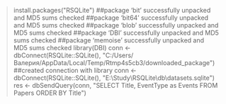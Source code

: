 > install.packages("RSQLite")
##package ‘bit’ successfully unpacked and MD5 sums checked
##package ‘bit64’ successfully unpacked and MD5 sums checked
##package ‘blob’ successfully unpacked and MD5 sums checked
##package ‘DBI’ successfully unpacked and MD5 sums checked
##package ‘memoise’ successfully unpacked and MD5 sums checked
> library(DBI)
> conn <- dbConnect(RSQLite::SQLite(), "C:/Users/Валерия/AppData/Local/Temp/Rtmp4s5cb3/downloaded_package")
##created connection with library
> conn <- dbConnect(RSQLite::SQLite(), "E:\\Study\\RSQLite\\db\\datasets.sqlite")
> res <- dbSendQuery(conn, "SELECT Title, EventType as Events FROM Papers ORDER BY Title")
